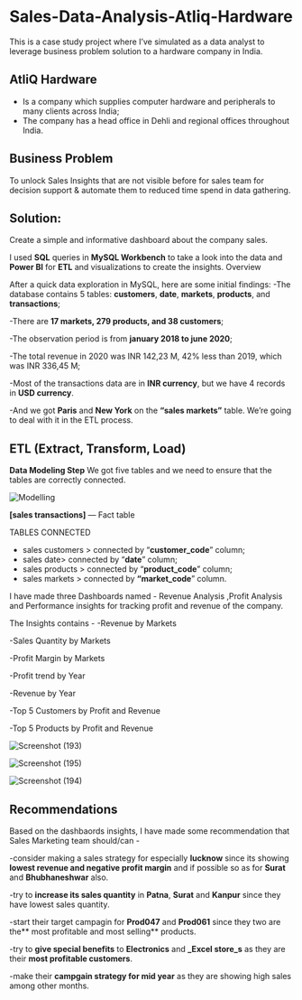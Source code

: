 # Sales-Data-Analysis-Atliq-Hardware
This is a case study project where I’ve simulated as a data analyst to leverage business problem solution to a hardware company in India.

## AtliQ Hardware
- Is a company which supplies computer hardware and peripherals to many clients across India;
- The company has a head office in Dehli and regional offices throughout India.

## Business Problem
To unlock Sales Insights that are not visible before for sales team for decision support & automate them to reduced time spend in data gathering.

## Solution:
Create a simple and informative dashboard about the company sales.

I used **SQL** queries in **MySQL Workbench** to take a look into the data and **Power BI** for **ETL** and visualizations to create the insights.
Overview

After a quick data exploration in MySQL, here are some initial findings:
-The database contains 5 tables: **customers**, **date**, **markets**, **products**, and **transactions**;

-There are **17 markets, 279 products, and 38 customers**;

-The observation period is from **january 2018 to june 2020**;

-The total revenue in 2020 was INR 142,23 M, 42% less than 2019, which was  INR 336,45 M;

-Most of the transactions data are in **INR currency**, but we have 4 records in **USD currency**.

-And we got **Paris** and **New York** on the **“sales markets”** table. We’re going to deal with it in the ETL process.
    
## ETL (Extract, Transform, Load)

**Data Modeling Step**
We got five tables and we need to ensure that the tables are correctly connected.

![Modelling](https://user-images.githubusercontent.com/91668225/183046123-af16c8f9-54c2-4602-821d-56c1ff0bec91.png)

**[sales transactions]** — Fact table

TABLES CONNECTED
- sales customers > connected by “**customer_code**” column;
- sales date> connected by “**date**” column;
- sales products > connected by “**product_code**” column;
- sales markets > connected by **“market_code**” column.

I have made three Dashboards named - Revenue Analysis ,Profit Analysis and Performance insights for tracking profit and revenue of the company.

The Insights contains -
-Revenue by Markets

-Sales Quantity by Markets

-Profit Margin by Markets

-Profit trend by Year

-Revenue by Year

-Top 5 Customers by Profit and Revenue

-Top 5 Products by Profit and Revenue

![Screenshot (193)](https://user-images.githubusercontent.com/91668225/183050633-5aff0feb-b692-49cf-88df-d7f57bebc051.png)

![Screenshot (195)](https://user-images.githubusercontent.com/91668225/183050682-69e6de05-132a-49a7-85ea-2d47c9c2213d.png)

![Screenshot (194)](https://user-images.githubusercontent.com/91668225/183050661-a5a6e1a0-de0f-4152-9368-f266155a8c3b.png)

## Recommendations 
Based on the dashbaords insights, I have made some recommendation that Sales Marketing team should/can -

-consider making a sales strategy for especially **lucknow** since its showing **lowest revenue and negative profit margin** and if possible so as for **Surat** and **Bhubhaneshwar** also.

-try to **increase its sales quantity** in **Patna**, **Surat** and **Kanpur** since they have lowest sales quantity.

-start their target campagin for **Prod047** and **Prod061** since they two are the** most profitable and most selling** products.

-try to **give special benefits** to **Electronics** and **_Excel store_s** as they are their **most profitable customers**.

-make their **campgain strategy for mid year** as they are showing high sales among other months.





